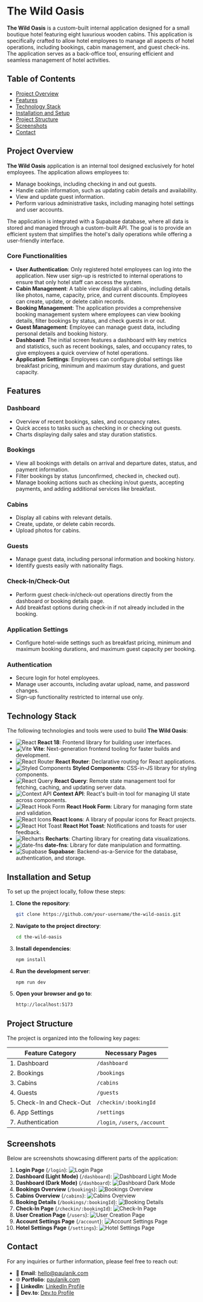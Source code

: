 # The Wild Oasis

**The Wild Oasis** is a custom-built internal application designed for a small boutique hotel featuring eight luxurious wooden cabins. This application is specifically crafted to allow hotel employees to manage all aspects of hotel operations, including bookings, cabin management, and guest check-ins. The application serves as a back-office tool, ensuring efficient and seamless management of hotel activities.

## Table of Contents

- [Project Overview](#project-overview)
- [Features](#features)
- [Technology Stack](#technology-stack)
- [Installation and Setup](#installation-and-setup)
- [Project Structure](#project-structure)
- [Screenshots](#screenshots)
- [Contact](#contact)

## Project Overview

**The Wild Oasis** application is an internal tool designed exclusively for hotel employees. The application allows employees to:

- Manage bookings, including checking in and out guests.
- Handle cabin information, such as updating cabin details and availability.
- View and update guest information.
- Perform various administrative tasks, including managing hotel settings and user accounts.

The application is integrated with a Supabase database, where all data is stored and managed through a custom-built API. The goal is to provide an efficient system that simplifies the hotel's daily operations while offering a user-friendly interface.

### Core Functionalities

- **User Authentication**: Only registered hotel employees can log into the application. New user sign-up is restricted to internal operations to ensure that only hotel staff can access the system.
- **Cabin Management**: A table view displays all cabins, including details like photos, name, capacity, price, and current discounts. Employees can create, update, or delete cabin records.
- **Booking Management**: The application provides a comprehensive booking management system where employees can view booking details, filter bookings by status, and check guests in or out.
- **Guest Management**: Employee can manage guest data, including personal details and booking history.
- **Dashboard**: The initial screen features a dashboard with key metrics and statistics, such as recent bookings, sales, and occupancy rates, to give employees a quick overview of hotel operations.
- **Application Settings**: Employees can configure global settings like breakfast pricing, minimum and maximum stay durations, and guest capacity.

## Features

### Dashboard

- Overview of recent bookings, sales, and occupancy rates.
- Quick access to tasks such as checking in or checking out guests.
- Charts displaying daily sales and stay duration statistics.

### Bookings

- View all bookings with details on arrival and departure dates, status, and payment information.
- Filter bookings by status (unconfirmed, checked in, checked out).
- Manage booking actions such as checking in/out guests, accepting payments, and adding additional services like breakfast.

### Cabins

- Display all cabins with relevant details.
- Create, update, or delete cabin records.
- Upload photos for cabins.

### Guests

- Manage guest data, including personal information and booking history.
- Identify guests easily with nationality flags.

### Check-In/Check-Out

- Perform guest check-in/check-out operations directly from the dashboard or booking details page.
- Add breakfast options during check-in if not already included in the booking.

### Application Settings

- Configure hotel-wide settings such as breakfast pricing, minimum and maximum booking durations, and maximum guest capacity per booking.

### Authentication

- Secure login for hotel employees.
- Manage user accounts, including avatar upload, name, and password changes.
- Sign-up functionality restricted to internal use only.

## Technology Stack

The following technologies and tools were used to build **The Wild Oasis**:

- ![React](https://img.shields.io/badge/React-18-61DAFB?logo=react) **React 18**: Frontend library for building user interfaces.
- ![Vite](https://img.shields.io/badge/Vite-2B%20-%2341B883?logo=vite) **Vite**: Next-generation frontend tooling for faster builds and development.
- ![React Router](https://img.shields.io/badge/React%20Router-v6-CA4245?logo=reactrouter) **React Router**: Declarative routing for React applications.
- ![Styled Components](https://img.shields.io/badge/Styled%20Components-DB7093?logo=styled-components) **Styled Components**: CSS-in-JS library for styling components.
- ![React Query](https://img.shields.io/badge/React%20Query-v3-FF4154?logo=react-query) **React Query**: Remote state management tool for fetching, caching, and updating server data.
- ![Context API](https://img.shields.io/badge/Context%20API-61DAFB?logo=react) **Context API**: React's built-in tool for managing UI state across components.
- ![React Hook Form](https://img.shields.io/badge/React%20Hook%20Form-v7-EC5990?logo=react-hook-form) **React Hook Form**: Library for managing form state and validation.
- ![React Icons](https://img.shields.io/badge/React%20Icons-61DAFB?logo=react) **React Icons**: A library of popular icons for React projects.
- ![React Hot Toast](https://img.shields.io/badge/React%20Hot%20Toast-FF5733?logo=react) **React Hot Toast**: Notifications and toasts for user feedback.
- ![Recharts](https://img.shields.io/badge/Recharts-v2-61DAFB?logo=recharts) **Recharts**: Charting library for creating data visualizations.
- ![date-fns](https://img.shields.io/badge/date--fns-2B6BB3?logo=date-fns) **date-fns**: Library for date manipulation and formatting.
- ![Supabase](https://img.shields.io/badge/Supabase-v1-3ECF8E?logo=supabase) **Supabase**: Backend-as-a-Service for the database, authentication, and storage.

## Installation and Setup

To set up the project locally, follow these steps:

1. **Clone the repository**:
   ```bash
   git clone https://github.com/your-username/the-wild-oasis.git
   ```
2. **Navigate to the project directory**:
   ```bash
   cd the-wild-oasis
   ```
3. **Install dependencies**:
   ```bash
   npm install
   ```
4. **Run the development server**:
   ```bash
   npm run dev
   ```
5. **Open your browser and go to**:
   ```bash
   http://localhost:5173
   ```

## Project Structure

The project is organized into the following key pages:

| Feature Category          | Necessary Pages                |
| ------------------------- | ------------------------------ |
| 1. Dashboard              | `/dashboard`                   |
| 2. Bookings               | `/bookings`                    |
| 3. Cabins                 | `/cabins`                      |
| 4. Guests                 | `/guests`                      |
| 5. Check-In and Check-Out | `/checkin/:bookingId`          |
| 6. App Settings           | `/settings`                    |
| 7. Authentication         | `/login`, `/users`, `/account` |

## Screenshots

Below are screenshots showcasing different parts of the application:

1. **Login Page** (`/login`):
   ![Login Page](screenshots/login%20page%20of%20wild%20oasis.png)
2. **Dashboard (Light Mode)** (`/dashboard`):
   ![Dashboard Light Mode](screenshots/home%20page%20of%20wild%20oasis%20normal%20mode.png)
3. **Dashboard (Dark Mode)** (`/dashboard`):
   ![Dashboard Dark Mode](screenshots/home%20page%20of%20wild%20oasis%20darkmode.png)
4. **Bookings Overview** (`/bookings`):
   ![Bookings Overview](screenshots/all%20bookings%20of%20wild%20oasis.png)
5. **Cabins Overview** (`/cabins`):
   ![Cabins Overview](screenshots/all%20cabins%20of%20wild%20oasis.png)
6. **Booking Details** (`/bookings/:bookingId`):
   ![Booking Details](screenshots/booking%20details%20checked%20in%20already%20in%20wild%20oasis.png)
7. **Check-In Page** (`/checkin/:bookingId`):
   ![Check-In Page](screenshots/page%20of%20check%20in%20to%20do%20check%20in%20a%20user%20in%20wild%20oasis.png)
8. **User Creation Page** (`/users`):
   ![User Creation Page](screenshots/craete%20new%20user%20in%20wild%20oasis.png)
9. **Account Settings Page** (`/account`):
   ![Account Settings Page](screenshots/update%20your%20account%20in%20wild%20oasis.png)
10. **Hotel Settings Page** (`/settings`):
    ![Hotel Settings Page](screenshots/update%20hotel%20setting%20in%20wild%20oasis.png)

## Contact

For any inquiries or further information, please feel free to reach out:

- 📧 **Email**: [hello@paulanik.com](mailto:hello@paulanik.com)
- 🌐 **Portfolio**: [paulanik.com](https://paulanik.com)
- 💼 **LinkedIn**: [LinkedIn Profile](https://www.linkedin.com/in/anik-paul-dev/)
- 📝 **Dev.to**: [Dev.to Profile](https://dev.to/anikpaul)
